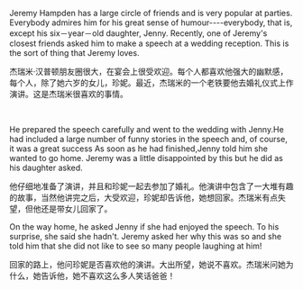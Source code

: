 Jeremy Hampden has a large circle of friends and is very popular at parties. Everybody admires him for his great sense of humour----everybody, that is, except his six－year－old daughter, Jenny. Recently, one of Jeremy's closest friends asked him to make a speech at a wedding reception. This is the sort of thing that Jeremy loves.

杰瑞米·汉普顿朋友圈很大，在宴会上很受欢迎。每个人都喜欢他强大的幽默感，每个人，除了她六岁的女儿，珍妮。最近，杰瑞米的一个老铁要他去婚礼仪式上作演讲。这是杰瑞米很喜欢的事情。

    



He prepared the speech carefully and went to the wedding with Jenny.He had included a large number of funny stories in the speech and, of course, it was a great success As soon as he had finished,Jenny told him she wanted to go home. Jeremy was a little disappointed by this but he did as his daughter asked.

他仔细地准备了演讲，并且和珍妮一起去参加了婚礼。他演讲中包含了一大堆有趣的故事，当然他讲完之后，大受欢迎，珍妮却告诉他，她想回家。杰瑞米有点失望，但他还是带女儿回家了。
    



On the way home, he asked Jenny if she had enjoyed the speech. To his surprise, she said she hadn't. Jeremy asked her why this was so and she told him that she did not like to see so many people laughing at him!

回家的路上，他问珍妮是否喜欢他的演讲。大出所望，她说不喜欢。杰瑞米问她为什么，她告诉他，她不喜欢这么多人笑话爸爸！
